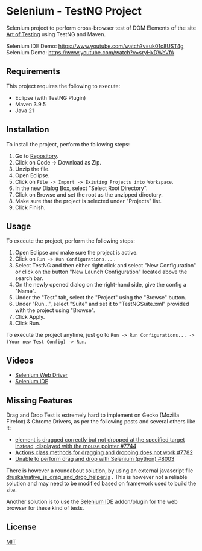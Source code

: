 # Selenium - TestNG Project

Selenium project to perform cross-browser test of DOM Elements of the site [Art of Testing](https://artoftesting.com/samplesiteforselenium) using TestNG and Maven.

Selenium IDE Demo: https://www.youtube.com/watch?v=uk01c8UST4g  
Selenium Demo: https://www.youtube.com/watch?v=sryHxDWeVfA  

## Requirements

This project requires the following to execute:

+ Eclipse (with TestNG Plugin)
+ Maven 3.9.5
+ Java 21

## Installation

To install the project, perform the following steps:

1. Go to [Repository](https://github.com/rathorsunpreet/testng).
2. Click on Code -> Download as Zip.
3. Unzip the file.
4. Open Eclipse.
5. Click on `File -> Import -> Existing Projects into Workspace`.
6. In the new Dialog Box, select "Select Root Directory".
7. Click on Browse and set the root as the unzipped directory.
8. Make sure that the project is selected under "Projects" list.
9. Click Finish.


## Usage

To execute the project, perform the following steps:

1. Open Eclipse and make sure the project is active.
2. Click on `Run -> Run Configurations...` .
3. Select TestNG and then either right click and select "New Configuration" or click on the button "New Launch Configuration" located above the search bar.
4. On the newly opened dialog on the right-hand side, give the config a "Name".
5. Under the "Test" tab, select the "Project" using the "Browse" button.
6. Under "Run...", select "Suite" and set it to "TestNGSuite.xml" provided with the project using "Browse".
7. Click Apply.
8. Click Run.

To execute the project anytime, just go to `Run -> Run Configurations... -> (Your new Test Config) -> Run`.

## Videos

+ [Selenium Web Driver](https://www.youtube.com/watch?v=sryHxDWeVfA)
+ [Selenium IDE](https://www.youtube.com/watch?v=uk01c8UST4g)

## Missing Features

Drag and Drop Test is extremely hard to implement on Gecko (Mozilla Firefox) & Chrome Drivers, as per the following posts and several others like it:

+ [element is dragged correctly but not dropped at the specified target instead, displayed with the mouse pointer
#7744](https://github.com/SeleniumHQ/selenium/issues/7744)
+ [Actions class methods for dragging and dropping does not work #7782](https://github.com/SeleniumHQ/selenium/issues/7782)
+ [Unable to perform drag and drop with Selenium (python) #8003](https://github.com/SeleniumHQ/selenium/issues/8003)

There is however a roundabout solution, by using an external javascript file [druska/native_js_drag_and_drop_helper.js](https://gist.github.com/druska/624501b7209a74040175#file-native_js_drag_and_drop_helper-js) . This is however not a reliable solution and may need to be modified based on framework used to build the site.

Another solution is to use the [Selenium IDE](https://www.selenium.dev/selenium-ide/) addon/plugin for the web browser for these kind of tests.

## License

[MIT](https://choosealicense.com/licenses/mit/)